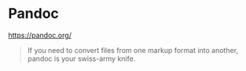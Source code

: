 # Pandoc

<https://pandoc.org/>

> If you need to convert files from one markup format into another, pandoc is your swiss-army knife.

